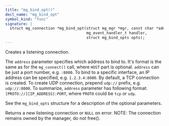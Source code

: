 ```yaml
---
title: "mg_bind_opt()"
decl_name: "mg_bind_opt"
symbol_kind: "func"
signature: |
  struct mg_connection *mg_bind_opt(struct mg_mgr *mgr, const char *address,
                                    mg_event_handler_t handler,
                                    struct mg_bind_opts opts);
---
```


Creates a listening connection.

The `address` parameter specifies which address to bind to. It's format is
the same as for the `mg_connect()` call, where `HOST` part is optional.
`address` can be just a port number, e.g. `:8000`. To bind to a specific
interface, an IP address can be specified, e.g. `1.2.3.4:8000`. By default,
a TCP connection is created. To create UDP connection, prepend `udp://`
prefix, e.g. `udp://:8000`. To summarize, `address` parameter has following
format: `[PROTO://][IP_ADDRESS]:PORT`, where `PROTO` could be `tcp` or
`udp`.

See the `mg_bind_opts` structure for a description of the optional
parameters.

Returns a new listening connection or `NULL` on error.
NOTE: The connection remains owned by the manager, do not free(). 

